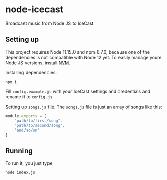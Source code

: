 # node-icecast

Broadcast music from Node JS to IceCast

## Setting up
This project requires Node 11.15.0 and npm 6.7.0, because one of the dependencies is not compatible with Node 12 yet.
To easily manage youre Node JS versions, install [NVM](https://github.com/nvm-sh/nvm).

Installing dependencies:
```
npm i
```

Fill `config.example.js` with your IceCast settings and credentials and rename it to `config.js`

Setting up `songs.js` file.
The `songs.js` file is just an array of songs like this:
```js
module.exports = [
    "path/to/first/song",
    "path/to/second/song",
    "and/so/on"
]
```

## Running
To run it, you just type
```
node index.js
```